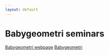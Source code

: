 ```yaml
---
layout: default
---
```


# Babygeometri seminars
<a href="https://people.dm.unipi.it/babygeometri/english/_site/index.html" target="_blank">Babygeometri webpage</a>
[Babygeometri](https://people.dm.unipi.it/babygeometri/english/_site/index.html )
